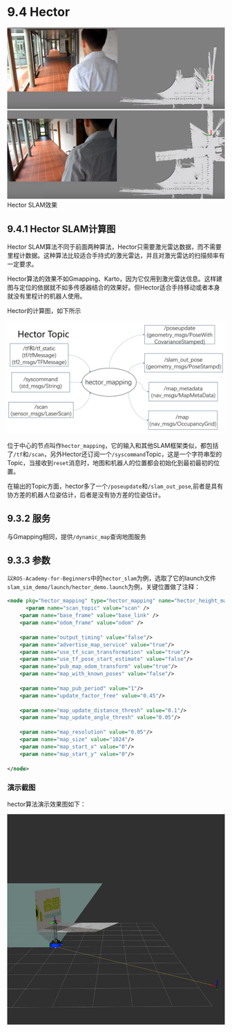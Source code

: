 # 9.4 Hector

![hecotor](/pics/hector-demo.png)
Hector SLAM效果

## 9.4.1 Hector SLAM计算图
Hector SLAM算法不同于前面两种算法，Hector只需要激光雷达数据，而不需要里程计数据。这种算法比较适合手持式的激光雷达，并且对激光雷达的扫描频率有一定要求。

Hector算法的效果不如Gmapping、Karto，因为它仅用到激光雷达信息。这样建图与定位的依据就不如多传感器结合的效果好。但Hector适合手持移动或者本身就没有里程计的机器人使用。

Hector的计算图，如下所示

![slam_gmapping](/pics/hector.jpg)

位于中心的节点叫作`hector_mapping`，它的输入和其他SLAM框架类似，都包括了`/tf`和`/scan`，另外Hector还订阅一个`/syscommand`Topic，这是一个字符串型的Topic，当接收到`reset`消息时，地图和机器人的位置都会初始化到最初最初的位置。

在输出的Topic方面，hector多了一个`/poseupdate`和`/slam_out_pose`,前者是具有协方差的机器人位姿估计，后者是没有协方差的位姿估计。

## 9.3.2 服务
与Gmapping相同，提供`/dynamic_map`查询地图服务

## 9.3.3 参数
以`ROS-Academy-for-Beginners`中的`hector_slam`为例，选取了它的launch文件`slam_sim_demo/launch/hector_demo.launch`为例，关键位置做了注释：
```xml
<node pkg="hector_mapping" type="hector_mapping" name="hector_height_mapping" output="screen">
      <param name="scan_topic" value="scan" />
    <param name="base_frame" value="base_link" />
    <param name="odom_frame" value="odom" />

    <param name="output_timing" value="false"/>
    <param name="advertise_map_service" value="true"/>
    <param name="use_tf_scan_transformation" value="true"/>
    <param name="use_tf_pose_start_estimate" value="false"/>
    <param name="pub_map_odom_transform" value="true"/>
    <param name="map_with_known_poses" value="false"/>

    <param name="map_pub_period" value="1"/>
    <param name="update_factor_free" value="0.45"/>

    <param name="map_update_distance_thresh" value="0.1"/>
    <param name="map_update_angle_thresh" value="0.05"/>

    <param name="map_resolution" value="0.05"/>
    <param name="map_size" value="1024"/>
    <param name="map_start_x" value="0"/>
    <param name="map_start_y" value="0"/>

</node>
```

### 演示截图

hector算法演示效果图如下：

![](/pics/hector_demon.png)
